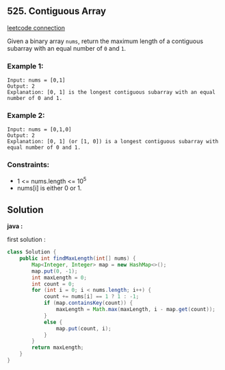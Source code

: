 ## 525. Contiguous Array

[leetcode connection](https://leetcode.com/problems/contiguous-array/submissions/)

Given a binary array `nums`, return the maximum length of a contiguous subarray with an equal number of `0` and `1`.

### Example 1:
```
Input: nums = [0,1]
Output: 2
Explanation: [0, 1] is the longest contiguous subarray with an equal number of 0 and 1.
```

### Example 2:
```
Input: nums = [0,1,0]
Output: 2
Explanation: [0, 1] (or [1, 0]) is a longest contiguous subarray with equal number of 0 and 1.
```

### Constraints:

* 1 <= nums.length <= 10<sup>5</sup>
* nums[i] is either 0 or 1.

## Solution

**java :**

first solution :
```java
class Solution {
    public int findMaxLength(int[] nums) {
        Map<Integer, Integer> map = new HashMap<>();
        map.put(0, -1);
        int maxLength = 0;
        int count = 0;
        for (int i = 0; i < nums.length; i++) {
            count += nums[i] == 1 ? 1 : -1;
            if (map.containsKey(count)) {
                maxLength = Math.max(maxLength, i - map.get(count));
            }
            else {
                map.put(count, i);
            }
        }
        return maxLength;
    }
}
```